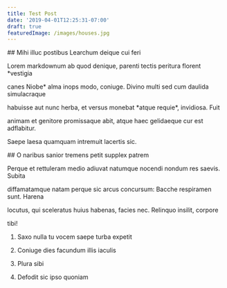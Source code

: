 ```yaml
---
title: Test Post
date: '2019-04-01T12:25:31-07:00'
draft: true
featuredImage: /images/houses.jpg
---
```

\## Mihi illuc postibus Learchum deique cui feri



Lorem markdownum ab quod denique, parenti tectis peritura florent *vestigia

canes Niobe* alma inops modo, coniuge. Divino multi sed cum daulida simulacraque

habuisse aut nunc herba, et versus monebat \*atque requie\*, invidiosa. Fuit

animam et genitore promissaque abit, atque haec gelidaeque cur est adflabitur.

Saepe laesa quamquam intremuit lacertis sic.



\## O naribus sanior tremens petit supplex patrem



Perque et rettuleram medio adiuvat natumque nocendi nondum res saevis. Subita

diffamatamque natam perque sic arcus concursum: Bacche respiramen sunt. Harena

locutus, qui sceleratus huius habenas, facies nec. Relinquo insilit, corpore

tibi!



1. Saxo nulla tu vocem saepe turba expetit

2. Coniuge dies facundum illis iaculis

3. Plura sibi

4. Defodit sic ipso quoniam
